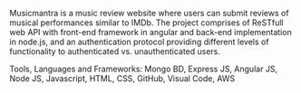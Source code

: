 Musicmantra is a music review website where users can submit reviews of musical performances similar to IMDb. The project comprises of ReSTfull web API with front-end framework in angular and back-end implementation in node.js, and an authentication protocol providing different levels of functionality to authenticated vs. unauthenticated users.

Tools, Languages and Frameworks: Mongo BD, Express JS, Angular JS, Node JS, Javascript, HTML, CSS, GitHub, Visual Code, AWS
